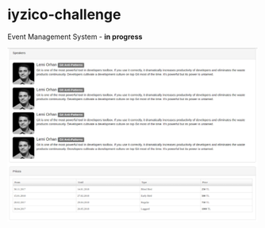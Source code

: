 # iyzico-challenge

Event Management System - **in progress**

![iyzico-challenge sample gui](iyzico-challenge.png)
